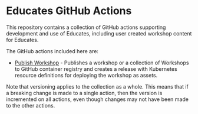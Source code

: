 Educates GitHub Actions
=======================

This repository contains a collection of GitHub actions supporting development
and use of Educates, including user created workshop content for Educates.

The GitHub actions included here are:

* [Publish Workshop](publish-workshop/README.md) - Publishes a workshop or 
  a collection of Workshops to GitHub container registry and creates a release 
  with Kubernetes resource definitions for deploying the workshop as assets.

Note that versioning applies to the collection as a whole. This means that if a
breaking change is made to a single action, then the version is incremented on
all actions, even though changes may not have been made to the other actions.
